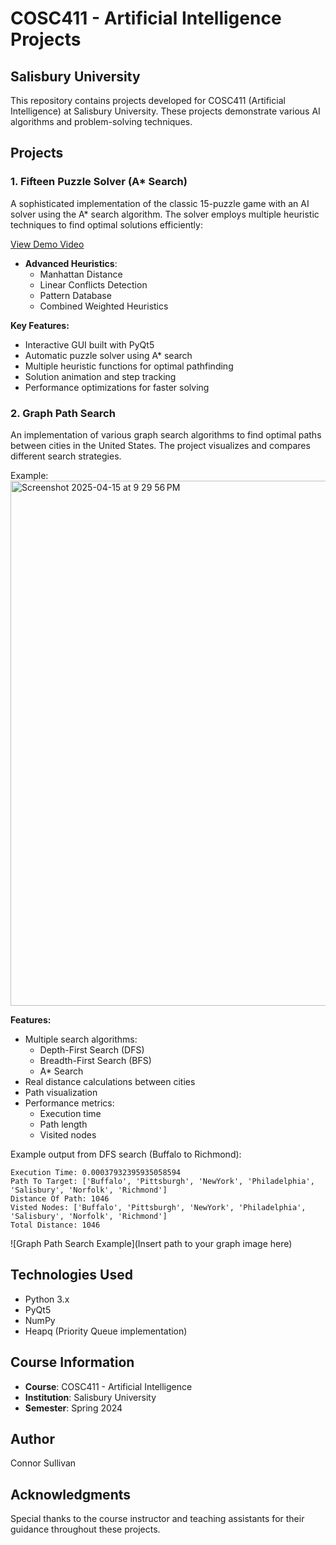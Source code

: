 # COSC411 - Artificial Intelligence Projects
## Salisbury University

This repository contains projects developed for COSC411 (Artificial Intelligence) at Salisbury University. These projects demonstrate various AI algorithms and problem-solving techniques.

## Projects

### 1. Fifteen Puzzle Solver (A* Search)
A sophisticated implementation of the classic 15-puzzle game with an AI solver using the A* search algorithm. The solver employs multiple heuristic techniques to find optimal solutions efficiently:

[View Demo Video](https://github.com/user-attachments/assets/0c6dde48-c416-4c43-ad55-024c3efa9675)


- **Advanced Heuristics**:
  - Manhattan Distance
  - Linear Conflicts Detection
  - Pattern Database
  - Combined Weighted Heuristics

**Key Features:**
- Interactive GUI built with PyQt5
- Automatic puzzle solver using A* search
- Multiple heuristic functions for optimal pathfinding
- Solution animation and step tracking
- Performance optimizations for faster solving



### 2. Graph Path Search
An implementation of various graph search algorithms to find optimal paths between cities in the United States. The project visualizes and compares different search strategies.

Example:
<img width="840" alt="Screenshot 2025-04-15 at 9 29 56 PM" src="https://github.com/user-attachments/assets/8b53947d-d56c-4293-b592-d8371abcbfee" />

**Features:**
- Multiple search algorithms:
  - Depth-First Search (DFS)
  - Breadth-First Search (BFS)
  - A* Search
- Real distance calculations between cities
- Path visualization
- Performance metrics:
  - Execution time
  - Path length
  - Visited nodes

Example output from DFS search (Buffalo to Richmond):
```
Execution Time: 0.00037932395935058594
Path To Target: ['Buffalo', 'Pittsburgh', 'NewYork', 'Philadelphia', 'Salisbury', 'Norfolk', 'Richmond']
Distance Of Path: 1046
Visted Nodes: ['Buffalo', 'Pittsburgh', 'NewYork', 'Philadelphia', 'Salisbury', 'Norfolk', 'Richmond']
Total Distance: 1046
```

![Graph Path Search Example](Insert path to your graph image here)

## Technologies Used
- Python 3.x
- PyQt5
- NumPy
- Heapq (Priority Queue implementation)

## Course Information
- **Course**: COSC411 - Artificial Intelligence
- **Institution**: Salisbury University
- **Semester**: Spring 2024

## Author
Connor Sullivan

## Acknowledgments
Special thanks to the course instructor and teaching assistants for their guidance throughout these projects. 
